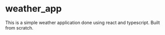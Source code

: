 # weather_app
This is a simple weather application done using react and typescript. Built from scratch.
